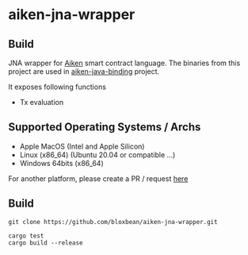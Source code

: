 # aiken-jna-wrapper

## Build

JNA wrapper for [Aiken](https://aiken-lang.org/) smart contract language. The binaries from this project are used in [aiken-java-binding](https://github.com/bloxbean/aiken-java-binding) project.

It exposes following functions
- Tx evaluation

## Supported Operating Systems / Archs
- Apple MacOS (Intel and Apple Silicon)
- Linux (x86_64) (Ubuntu 20.04 or compatible ...)
- Windows 64bits (x86_64)

For another platform, please create a PR / request [here](https://github.com/bloxbean/aiken-jna-wrapper/issues)

## Build

```shell
git clone https://github.com/bloxbean/aiken-jna-wrapper.git
```

```shell
cargo test
cargo build --release
```

